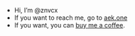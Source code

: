 - Hi, I’m @znvcx
- If you want to reach me, go to [aek.one](https://aek.one)
- If you want, you can [buy me a coffee](https://www.buymeacoffee.com/nzrswx).
